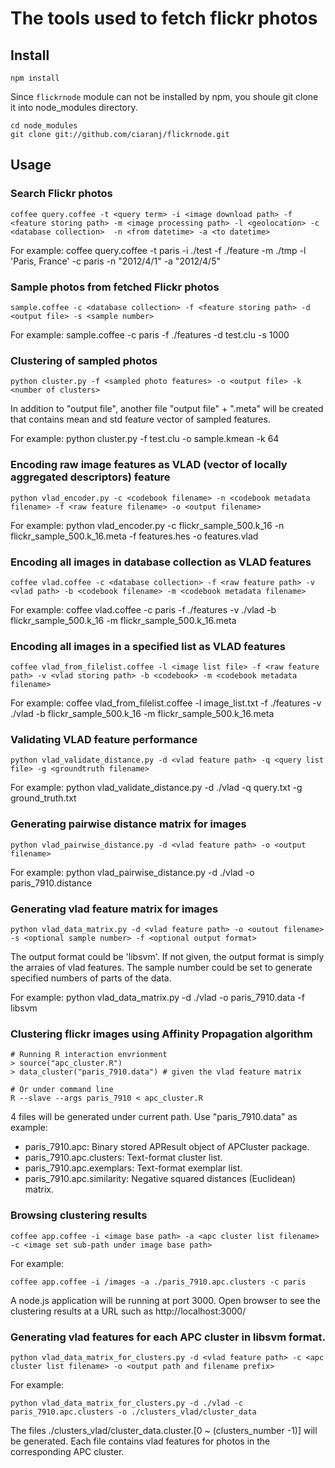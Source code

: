 # The tools used to fetch flickr photos

## Install

    npm install

Since `flickrnode` module can not be installed by npm, you shoule git clone it into node_modules directory.

    cd node_modules
    git clone git://github.com/ciaranj/flickrnode.git

## Usage

### Search Flickr photos

	coffee query.coffee -t <query term> -i <image download path> -f <feature storing path> -m <image processing path> -l <geolocation> -c <database collection>  -n <from datetime> -a <to datetime>

For example:
	coffee query.coffee -t paris -i ./test -f ./feature -m ./tmp -l 'Paris, France' -c paris -n "2012/4/1" -a "2012/4/5"

### Sample photos from fetched Flickr photos

	sample.coffee -c <database collection> -f <feature storing path> -d <output file> -s <sample number>
	
For example:
	sample.coffee -c paris -f ./features -d test.clu -s 1000
	
### Clustering of sampled photos

	python cluster.py -f <sampled photo features> -o <output file> -k <number of clusters>
	
In addition to "output file", another file "output file" + ".meta" will be created that contains mean and std feature vector of sampled features.
	
For example:
	python cluster.py -f test.clu -o sample.kmean -k 64

### Encoding raw image features as VLAD (vector of locally aggregated descriptors) feature

	python vlad_encoder.py -c <codebook filename> -n <codebook metadata filename> -f <raw feature filename> -o <output filename>
	
For example:
	python vlad_encoder.py -c flickr_sample_500.k_16 -n flickr_sample_500.k_16.meta -f features.hes -o features.vlad

### Encoding all images in database collection as VLAD features

	coffee vlad.coffee -c <database collection> -f <raw feature path> -v <vlad path> -b <codebook filename> -m <codebook metadata filename>

For example:
	coffee vlad.coffee -c paris -f ./features -v ./vlad -b flickr_sample_500.k_16 -m flickr_sample_500.k_16.meta

### Encoding all images in a specified list as VLAD features

	coffee vlad_from_filelist.coffee -l <image list file> -f <raw feature path> -v <vlad storing path> -b <codebook> -m <codebook metadata filename>

For example:
	coffee vlad_from_filelist.coffee -l image_list.txt -f ./features -v ./vlad -b flickr_sample_500.k_16 -m flickr_sample_500.k_16.meta
	
### Validating VLAD feature performance

	python vlad_validate_distance.py -d <vlad feature path> -q <query list file> -g <groundtruth filename>

For example:
	python vlad_validate_distance.py -d ./vlad -q query.txt -g ground_truth.txt

### Generating pairwise distance matrix for images

	python vlad_pairwise_distance.py -d <vlad feature path> -o <output filename>

For example:
	python vlad_pairwise_distance.py -d ./vlad -o paris_7910.distance

### Generating vlad feature matrix for images

	python vlad_data_matrix.py -d <vlad feature path> -o <outout filename> -s <optional sample number> -f <optional output format>

The output format could be 'libsvm'. If not given, the output format is simply the arraies of vlad features.
The sample number could be set to generate specified numbers of parts of the data.

For example:
	python vlad_data_matrix.py -d ./vlad -o paris_7910.data -f libsvm

### Clustering flickr images using Affinity Propagation algorithm

	# Running R interaction envrionment
	> source("apc_cluster.R")
	> data_cluster("paris_7910.data") # given the vlad feature matrix

	# Or under command line
	R --slave --args paris_7910 < apc_cluster.R

4 files will be generated under current path. Use "paris_7910.data" as example:

* paris_7910.apc: Binary stored APResult object of APCluster package.
* paris_7910.apc.clusters: Text-format cluster list.
* paris_7910.apc.exemplars: Text-format exemplar list.
* paris_7910.apc.similarity: Negative squared distances (Euclidean) matrix.

### Browsing clustering results

	coffee app.coffee -i <image base path> -a <apc cluster list filename> -c <image set sub-path under image base path>

For example:

	coffee app.coffee -i /images -a ./paris_7910.apc.clusters -c paris

A node.js application will be running at port 3000. Open browser to see the clustering results at a URL such as http://localhost:3000/

### Generating vlad features for each APC cluster in libsvm format.

	python vlad_data_matrix_for_clusters.py -d <vlad feature path> -c <apc cluster list filename> -o <output path and filename prefix>

For example:

	python vlad_data_matrix_for_clusters.py -d ./vlad -c paris_7910.apc.clusters -o ./clusters_vlad/cluster_data
	
The files ./clusters_vlad/cluster_data.cluster.[0 ~ (clusters_number -1)] will be generated. Each file contains vlad features for photos in the corresponding APC cluster.
